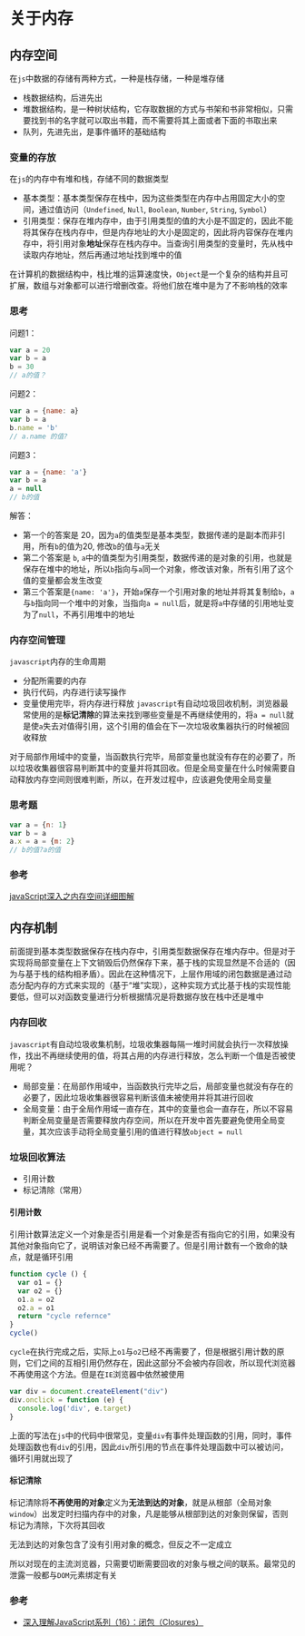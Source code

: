 # 关于内存

## 内存空间

在`js`中数据的存储有两种方式，一种是栈存储，一种是堆存储
- 栈数据结构，后进先出
- 堆数据结构，是一种树状结构，它存取数据的方式与书架和书非常相似，只需要找到书的名字就可以取出书籍，而不需要将其上面或者下面的书取出来
- 队列，先进先出，是事件循环的基础结构

### 变量的存放
在`js`的内存中有堆和栈，存储不同的数据类型
- 基本类型：基本类型保存在栈中，因为这些类型在内存中占用固定大小的空间，通过值访问（`Undefined`, `Null`, `Boolean`, `Number`, `String`, `Symbol`）
- 引用类型：保存在堆内存中，由于引用类型的值的大小是不固定的，因此不能将其保存在栈内存中，但是内存地址的大小是固定的，因此将内容保存在堆内存中，将引用对象**地址**保存在栈内存中。当查询引用类型的变量时，先从栈中读取内存地址，然后再通过地址找到堆中的值

在计算机的数据结构中，栈比堆的运算速度快，`Object`是一个复杂的结构并且可扩展，数组与对象都可以进行增删改查。将他们放在堆中是为了不影响栈的效率

### 思考
问题1：
```javascript
var a = 20
var b = a
b = 30
// a的值？
```
问题2：
```javascript
var a = {name: a}
var b = a
b.name = 'b'
// a.name 的值?
```
问题3：
```javascript
var a = {name: 'a'}
var b = a
a = null
// b的值
```
解答：
- 第一个的答案是 20，因为`a`的值类型是基本类型，数据传递的是副本而非引用，所有`b`的值为20, 修改`b`的值与`a`无关
- 第二个答案是 `b`, `a`中的值类型为引用类型，数据传递的是对象的引用，也就是保存在堆中的地址，所以`b`指向与`a`同一个对象，修改该对象，所有引用了这个值的变量都会发生改变
- 第三个答案是`{name: 'a'}`，开始`a`保存一个引用对象的地址并将其复制给`b`，`a`与`b`指向同一个堆中的对象，当指向`a = null`后，就是将`a`中存储的引用地址变为了`null`，不再引用堆中的地址

### 内存空间管理
`javascript`内存的生命周期
- 分配所需要的内存
- 执行代码，内存进行读写操作
- 变量使用完毕，将内存进行释放
`javascript`有自动垃圾回收机制，浏览器最常使用的是**标记清除**的算法来找到哪些变量是不再继续使用的，将`a = null`就是使`a`失去对值得引用，这个引用的值会在下一次垃圾收集器执行的时候被回收释放

对于局部作用域中的变量，当函数执行完毕，局部变量也就没有存在的必要了，所以垃圾收集器很容易判断其中的变量并将其回收。但是全局变量在什么时候需要自动释放内存空间则很难判断，所以，在开发过程中，应该避免使用全局变量

### 思考题
```javascript
var a = {n: 1}
var b = a
a.x = a = {m: 2}
// b的值?a的值
```

### 参考
[javaScript深入之内存空间详细图解](https://github.com/yygmind/blog/issues/14)

## 内存机制
前面提到基本类型数据保存在栈内存中，引用类型数据保存在堆内存中。但是对于实现将局部变量在上下文销毁后仍然保存下来，基于栈的实现显然是不合适的（因为与基于栈的结构相矛盾）。因此在这种情况下，上层作用域的闭包数据是通过动态分配内存的方式来实现的（基于“堆”实现），这种实现方式比基于栈的实现性能要低，但可以对函数变量进行分析根据情况是将数据存放在栈中还是堆中

### 内存回收
`javascript`有自动垃圾收集机制，垃圾收集器每隔一堆时间就会执行一次释放操作，找出不再继续使用的值，将其占用的内存进行释放，怎么判断一个值是否被使用呢？
- 局部变量：在局部作用域中，当函数执行完毕之后，局部变量也就没有存在的必要了，因此垃圾收集器很容易判断该值未被使用并将其进行回收
- 全局变量：由于全局作用域一直存在，其中的变量也会一直存在，所以不容易判断全局变量是否需要释放内存空间，所以在开发中首先要避免使用全局变量，其次应该手动将全局变量引用的值进行释放`object = null`

### 垃圾回收算法
- 引用计数
- 标记清除（常用）

#### 引用计数
引用计数算法定义一个对象是否引用是看一个对象是否有指向它的引用，如果没有其他对象指向它了，说明该对象已经不再需要了。但是引用计数有一个致命的缺点，就是循环引用
```javascript
function cycle () {
  var o1 = {}
  var o2 = {}
  o1.a = o2
  o2.a = o1
  return "cycle refernce"
}
cycle()
```
`cycle`在执行完成之后，实际上`o1`与`o2`已经不再需要了，但是根据引用计数的原则，它们之间的互相引用仍然存在，因此这部分不会被内存回收，所以现代浏览器不再使用这个方法。但是在`IE`浏览器中依然被使用
```javascript
var div = document.createElement("div")
div.onclick = function (e) {
  console.log('div', e.target)
}
```
上面的写法在`js`中的代码中很常见，变量`div`有事件处理函数的引用，同时，事件处理函数也有`div`的引用，因此`div`所引用的节点在事件处理函数中可以被访问，循环引用就出现了

#### 标记清除
标记清除将**不再使用的对象**定义为**无法到达的对象**，就是从根部（全局对象`window`）出发定时扫描内存中的对象，凡是能够从根部到达的对象则保留，否则标记为清除，下次将其回收

无法到达的对象包含了没有引用对象的概念，但反之不一定成立

所以对现在的主流浏览器，只需要切断需要回收的对象与根之间的联系。最常见的泄露一般都与`DOM`元素绑定有关



### 参考
- [深入理解JavaScript系列（16）：闭包（Closures）](https://www.cnblogs.com/TomXu/archive/2012/01/31/2330252.html)